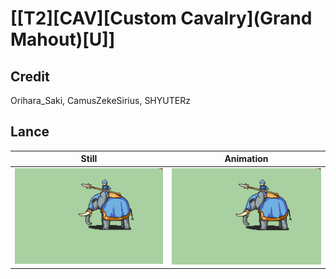 # [\[T2\]\[CAV\]\[Custom Cavalry\]\(Grand Mahout\)\[U\]]

## Credit

Orihara_Saki, CamusZekeSirius, SHYUTERz
	
## Lance

| Still | Animation |
| :---: | :-------: |
| ![Lance still](./Lance_000.png) | ![Lance animation](./Lance.gif) |
